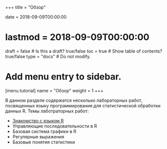 +++
title = "Обзор"

date = 2018-09-09T00:00:00
# lastmod = 2018-09-09T00:00:00

draft = false  # Is this a draft? true/false
toc = true  # Show table of contents? true/false
type = "docs"  # Do not modify.

# Add menu entry to sidebar.
[menu.tutorial]
  name = "Обзор"
  weight = 1
+++

В данном разделе содержатся несколько лабораторных работ, посвященных языку программирования для статистической обработки данных R. Темы лаботраторных работ:

* [Знакомство с языком R](intro_r/)
* Управляющие последовательности в R
* Базовая система графики в R
* Регулярные выражения
* Базовые понятия статистики
